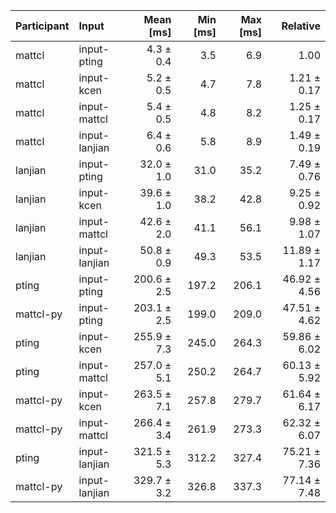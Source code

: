 | Participant | Input | Mean [ms] | Min [ms] | Max [ms] | Relative |
|:---|:---|---:|---:|---:|---:|
| mattcl | input-pting | 4.3 ± 0.4 | 3.5 | 6.9 | 1.00 |
| mattcl | input-kcen | 5.2 ± 0.5 | 4.7 | 7.8 | 1.21 ± 0.17 |
| mattcl | input-mattcl | 5.4 ± 0.5 | 4.8 | 8.2 | 1.25 ± 0.17 |
| mattcl | input-lanjian | 6.4 ± 0.6 | 5.8 | 8.9 | 1.49 ± 0.19 |
| lanjian | input-pting | 32.0 ± 1.0 | 31.0 | 35.2 | 7.49 ± 0.76 |
| lanjian | input-kcen | 39.6 ± 1.0 | 38.2 | 42.8 | 9.25 ± 0.92 |
| lanjian | input-mattcl | 42.6 ± 2.0 | 41.1 | 56.1 | 9.98 ± 1.07 |
| lanjian | input-lanjian | 50.8 ± 0.9 | 49.3 | 53.5 | 11.89 ± 1.17 |
| pting | input-pting | 200.6 ± 2.5 | 197.2 | 206.1 | 46.92 ± 4.56 |
| mattcl-py | input-pting | 203.1 ± 2.5 | 199.0 | 209.0 | 47.51 ± 4.62 |
| pting | input-kcen | 255.9 ± 7.3 | 245.0 | 264.3 | 59.86 ± 6.02 |
| pting | input-mattcl | 257.0 ± 5.1 | 250.2 | 264.7 | 60.13 ± 5.92 |
| mattcl-py | input-kcen | 263.5 ± 7.1 | 257.8 | 279.7 | 61.64 ± 6.17 |
| mattcl-py | input-mattcl | 266.4 ± 3.4 | 261.9 | 273.3 | 62.32 ± 6.07 |
| pting | input-lanjian | 321.5 ± 5.3 | 312.2 | 327.4 | 75.21 ± 7.36 |
| mattcl-py | input-lanjian | 329.7 ± 3.2 | 326.8 | 337.3 | 77.14 ± 7.48 |
